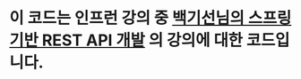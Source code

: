 # 이 코드는 인프런 강의 중 [백기선님의 스프링 기반 REST API 개발](https://www.inflearn.com/course/spring_rest-api) 의 강의에 대한 코드입니다.
